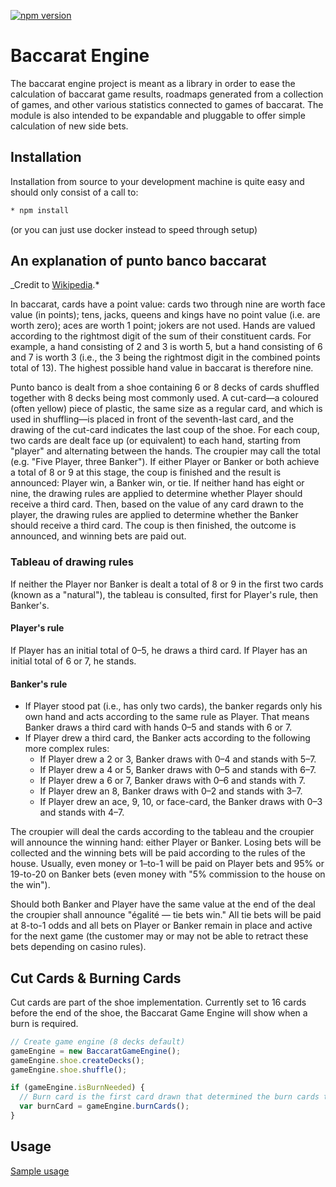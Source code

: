 [![npm version](https://badge.fury.io/js/baccarat-engine.svg)](https://badge.fury.io/js/baccarat-engine)

# Baccarat Engine

The baccarat engine project is meant as a library in order to ease the calculation of baccarat game results, roadmaps generated from a collection of games, and other various statistics connected to games of baccarat. The module is also intended to be expandable and pluggable to offer simple calculation of new side bets.

## Installation

Installation from source to your development machine is quite easy and should only consist of a call to:

```bash
* npm install
```
(or you can just use docker instead to speed through setup)
## An explanation of punto banco baccarat

_Credit to [Wikipedia](<https://en.wikipedia.org/wiki/Baccarat_(card*game)#Punto_banco>).*

In baccarat, cards have a point value: cards two through nine are worth face value (in points); tens, jacks, queens and kings have no point value (i.e. are worth zero); aces are worth 1 point; jokers are not used. Hands are valued according to the rightmost digit of the sum of their constituent cards. For example, a hand consisting of 2 and 3 is worth 5, but a hand consisting of 6 and 7 is worth 3 (i.e., the 3 being the rightmost digit in the combined points total of 13). The highest possible hand value in baccarat is therefore nine.

Punto banco is dealt from a shoe containing 6 or 8 decks of cards shuffled together with 8 decks being most commonly used. A cut-card—a coloured (often yellow) piece of plastic, the same size as a regular card, and which is used in shuffling—is placed in front of the seventh-last card, and the drawing of the cut-card indicates the last coup of the shoe. For each coup, two cards are dealt face up (or equivalent) to each hand, starting from "player" and alternating between the hands. The croupier may call the total (e.g. "Five Player, three Banker"). If either Player or Banker or both achieve a total of 8 or 9 at this stage, the coup is finished and the result is announced: Player win, a Banker win, or tie. If neither hand has eight or nine, the drawing rules are applied to determine whether Player should receive a third card. Then, based on the value of any card drawn to the player, the drawing rules are applied to determine whether the Banker should receive a third card. The coup is then finished, the outcome is announced, and winning bets are paid out.

### Tableau of drawing rules

If neither the Player nor Banker is dealt a total of 8 or 9 in the first two cards (known as a "natural"), the tableau is consulted, first for Player's rule, then Banker's.

#### Player's rule

If Player has an initial total of 0–5, he draws a third card. If Player has an initial total of 6 or 7, he stands.

#### Banker's rule

- If Player stood pat (i.e., has only two cards), the banker regards only his own hand and acts according to the same rule as Player. That means Banker draws a third card with hands 0–5 and stands with 6 or 7.
- If Player drew a third card, the Banker acts according to the following more complex rules:
  - If Player drew a 2 or 3, Banker draws with 0–4 and stands with 5–7.
  - If Player drew a 4 or 5, Banker draws with 0–5 and stands with 6–7.
  - If Player drew a 6 or 7, Banker draws with 0–6 and stands with 7.
  - If Player drew an 8, Banker draws with 0–2 and stands with 3–7.
  - If Player drew an ace, 9, 10, or face-card, the Banker draws with 0–3 and stands with 4–7.

The croupier will deal the cards according to the tableau and the croupier will announce the winning hand: either Player or Banker. Losing bets will be collected and the winning bets will be paid according to the rules of the house. Usually, even money or 1–to-1 will be paid on Player bets and 95% or 19-to-20 on Banker bets (even money with "5% commission to the house on the win").

Should both Banker and Player have the same value at the end of the deal the croupier shall announce "égalité — tie bets win." All tie bets will be paid at 8-to-1 odds and all bets on Player or Banker remain in place and active for the next game (the customer may or may not be able to retract these bets depending on casino rules).

## Cut Cards & Burning Cards

Cut cards are part of the shoe implementation. Currently set to 16 cards before the end of the shoe, the Baccarat Game Engine will show when a burn is required.

```javascript
// Create game engine (8 decks default)
gameEngine = new BaccaratGameEngine();
gameEngine.shoe.createDecks();
gameEngine.shoe.shuffle();

if (gameEngine.isBurnNeeded) {
  // Burn card is the first card drawn that determined the burn cards to use.
  var burnCard = gameEngine.burnCards();
}
```

## Usage

[Sample usage](sample-usage.js)
